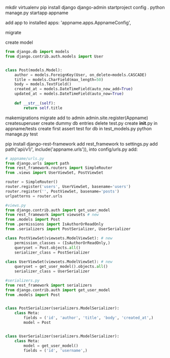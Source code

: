 mkdir
virtualenv
pip install django
django-admin startproject config .
python manage.py startapp appname

add app to installed apps: 'appname.apps.AppnameConfig',

migrate

create model
```py
from django.db import models
from django.contrib.auth.models import User


class Post(models.Model):
    author = models.ForeignKey(User, on_delete=models.CASCADE)
    title = models.CharField(max_length=50)
    body = models.TextField()
    created_at = models.DateTimeField(auto_now_add=True)
    updated_at = models.DateTimeField(auto_now=True)
    
    def __str__(self):
        return self.title
```
makemigrations
migrate
add to admin admin.site.register(Appname)
createsuperuser
create dummy db entries
delete test.py
create __init__.py in appname/tests
create first assert test for db in test_models.py
python manage.py test

pip install django-rest-framework
add rest_framework to settings.py
add path('api/v1/', include('appname.urls')), into config/urls.py
add:
```py
# appname/urls.py
from django.urls import path
from rest_framework.routers import SimpleRouter
from .views import UserViewSet, PostViewSet

router = SimpleRouter()
router.register('users', UserViewSet, basename='users')
router.register('', PostViewSet, basename='posts')
urlpatterns = router.urls

#views.py
from django.contrib.auth import get_user_model
from rest_framework import viewsets # new
from .models import Post
from .permissions import IsAuthorOrReadOnly
from .serializers import PostSerializer, UserSerializer

class PostViewSet(viewsets.ModelViewSet): # new
    permission_classes = (IsAuthorOrReadOnly,)
    queryset = Post.objects.all()
    serializer_class = PostSerializer
    
class UserViewSet(viewsets.ModelViewSet): # new
    queryset = get_user_model().objects.all()
    serializer_class = UserSerializer

#serializers.py
from rest_framework import serializers
from django.contrib.auth import get_user_model
from .models import Post


class PostSerializer(serializers.ModelSerializer):
    class Meta:
        fields = ('id', 'author', 'title', 'body', 'created_at',)
        model = Post


class UserSerializer(serializers.ModelSerializer):
	class Meta:
		model = get_user_model()
		fields = ('id', 'username',)
```
<!--stackedit_data:
eyJoaXN0b3J5IjpbLTIwODM1NDgyNzAsLTE1NDUzMDEwMTNdfQ
==
-->